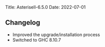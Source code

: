 Title: Asterisell-6.5.0
Date: 2022-07-01

## Changelog

* Improved the upgrade/installation process
* Switched to GHC 8.10.7

